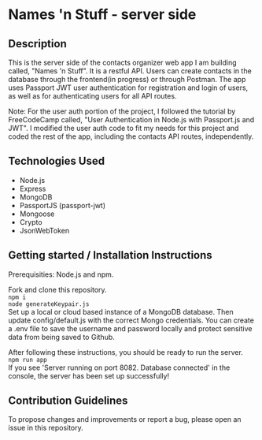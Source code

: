 # Names 'n Stuff - server side

## Description

This is the server side of the contacts organizer web app I am building called, "Names 'n Stuff". It is a restful API. Users can create contacts in the database through the frontend(in progress) or through Postman. The app uses Passport JWT user authentication for registration and login of users, as well as for authenticating users for all API routes.

Note: For the user auth portion of the project, I followed the tutorial by FreeCodeCamp called, "User Authentication in Node.js with Passport.js and JWT". I modified the user auth code to fit my needs for this project and coded the rest of the app, including the contacts API routes, independently.

## Technologies Used

- Node.js
- Express
- MongoDB
- PassportJS (passport-jwt)
- Mongoose
- Crypto
- JsonWebToken

## Getting started / Installation Instructions

Prerequisities: Node.js and npm.

Fork and clone this repository.  
`npm i`  
`node generateKeypair.js`  
Set up a local or cloud based instance of a MongoDB database. Then update config/default.js with the correct Mongo credentials. You can create a .env file to save the username and password locally and protect sensitive data from being saved to Github.

After following these instructions, you should be ready to run the server.  
`npm run app`  
If you see 'Server running on port 8082. Database connected' in the console, the server has been set up successfully!

## Contribution Guidelines

To propose changes and improvements or report a bug, please open an issue in this repository.
